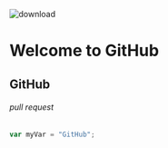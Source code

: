 ![download](https://github.com/user-attachments/assets/bce9332d-4490-4ac9-806e-c52eac1a6988)

# Welcome to GitHub

## GitHub

###### pull request

``` javascript
var myVar = "GitHub";
```
